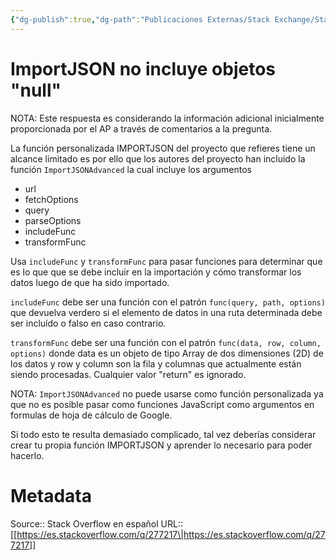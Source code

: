 ```yaml
---
{"dg-publish":true,"dg-path":"Publicaciones Externas/Stack Exchange/Stack Overflow en español/es.stackoverflow.com-277217.md","permalink":"/publicaciones-externas/stack-exchange/stack-overflow-en-espanol/es-stackoverflow-com-277217/","title":"ImportJSON no incluye objetos \"null\"","hide":true,"noteIcon":"\"0\"","created":"2024-04-03T12:49:10.506-06:00","updated":"2024-04-05T16:43:55.485-06:00"}
---
```


# ImportJSON no incluye objetos "null"

NOTA: Este respuesta es considerando la información adicional inicialmente proporcionada por el AP a través de comentarios a la pregunta.

La función personalizada IMPORTJSON del proyecto que refieres tiene un alcance limitado es por ello que los autores del proyecto han incluido la función `ImportJSONAdvanced` la cual incluye los argumentos

- url
- fetchOptions
- query
- parseOptions
- includeFunc
- transformFunc

Usa `includeFunc` y `transformFunc` para pasar funciones para determinar que es lo que que se debe incluir en la importación y cómo transformar los datos luego de que ha sido importado.

`includeFunc` debe ser una función con el patrón `func(query, path, options)`  que devuelva verdero si el elemento de datos in una ruta determinada debe ser incluído o falso en caso contrario.

`transformFunc` debe ser una función con el patrón `func(data, row, column, options)` donde data es un objeto de tipo Array de dos dimensiones (2D) de los datos y row y column son la fila y columnas que actualmente están siendo procesadas. Cualquier valor "return" es ignorado.

NOTA: `ImportJSONAdvanced` no puede usarse como función personalizada ya que no es posible pasar como funciones JavaScript como argumentos en formulas de hoja de cálculo de Google.

Si todo esto te resulta demasiado complicado, tal vez deberías considerar crear tu propia función IMPORTJSON y aprender lo necesario para poder hacerlo.

# Metadata
Source:: Stack Overflow en español
URL:: [[https://es.stackoverflow.com/q/277217\|https://es.stackoverflow.com/q/277217]]

